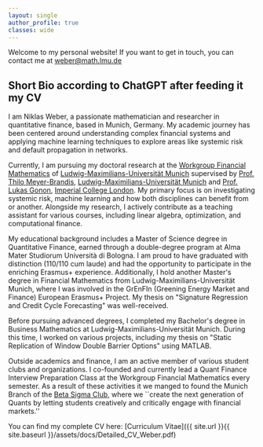 ```yaml
---
layout: single
author_profile: true
classes: wide
---
```


Welcome to my personal website! If you want to get in touch, you can contact me at [weber@math.lmu.de](mailto:weber@math.lmu.de)

## Short Bio according to ChatGPT after feeding it my CV

I am Niklas Weber, a passionate mathematician and researcher in quantitative finance, based in Munich, Germany. My academic journey has been centered around understanding complex financial systems and applying machine learning techniques to explore areas like systemic risk and default propagation in networks.

Currently, I am pursuing my doctoral research at the [Workgroup Financial Mathematics](https://www.fm.mathematik.uni-muenchen.de/index.html) of [Ludwig-Maximilians-Universität Munich](https://www.lmu.de/en/) supervised by [Prof. Thilo Meyer-Brandis](https://www.fm.mathematik.uni-muenchen.de/personen/professors/meyer_brandis/index.html), [Ludwig-Maximilians-Universität Munich](https://www.lmu.de/en/) and [Prof. Lukas Gonon](https://www.imperial.ac.uk/people/l.gonon), [Imperial College London](https://www.imperial.ac.uk). My primary focus is on investigating systemic risk, machine learning and how both disciplines can benefit from or another. Alongside my research, I actively contribute as a teaching assistant for various courses, including linear algebra, optimization, and computational finance.

My educational background includes a Master of Science degree in Quantitative Finance, earned through a double-degree program at Alma Mater Studiorum Università di Bologna. I am proud to have graduated with distinction (110/110 cum laude) and had the opportunity to participate in the enriching Erasmus+ experience. Additionally, I hold another Master's degree in Financial Mathematics from Ludwig-Maximilians-Universität Munich, where I was involved in the GrEnFIn (Greening Energy Market and Finance) European Erasmus+ Project. My thesis on "Signature Regression and Credit Cycle Forecasting" was well-received.

Before pursuing advanced degrees, I completed my Bachelor's degree in Business Mathematics at Ludwig-Maximilians-Universität Munich. During this time, I worked on various projects, including my thesis on "Static Replication of Window Double Barrier Options" using MATLAB.

Outside academics and finance, I am an active member of various student clubs and organizations. I co-founded and currently lead a Quant Finance Interview Preparation Class at the Workgroup Financial Mathematics every semester. As a result of these activities it we manged to found the Munich Branch of the [Beta Sigma Club](https://www.betasigmaclub.com), where we ``create the next generation of Quants
by letting students creatively and critically engage with financial markets.'' 

You can find my complete CV here: [Curriculum Vitae]({{ site.url }}{{ site.baseurl }}/assets/docs/Detailed_CV_Weber.pdf)


